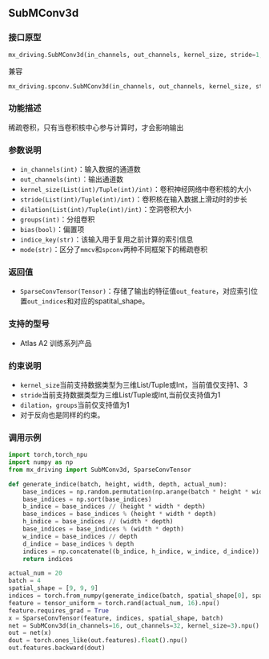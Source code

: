 ## SubMConv3d
### 接口原型
```python
mx_driving.SubMConv3d(in_channels, out_channels, kernel_size, stride=1, padding=0, dilation=1, groups=1, bias=True, indice_key=None, mode='mmcv') -> SparseConvTensor
```
兼容
```python
mx_driving.spconv.SubMConv3d(in_channels, out_channels, kernel_size, stride=1, padding=0, dilation=1, groups=1, bias=True, indice_key=None, mode='mmcv') -> SparseConvTensor
```
### 功能描述
稀疏卷积，只有当卷积核中心参与计算时，才会影响输出
### 参数说明
- `in_channels(int)`：输入数据的通道数
- `out_channels(int)`：输出通道数
- `kernel_size(List(int)/Tuple(int)/int)`：卷积神经网络中卷积核的大小
- `stride(List(int)/Tuple(int)/int)`：卷积核在输入数据上滑动时的步长
- `dilation(List(int)/Tuple(int)/int)`：空洞卷积大小
- `groups(int)`：分组卷积
- `bias(bool)`：偏置项
- `indice_key(str)`：该输入用于复用之前计算的索引信息
- `mode(str)`：区分了`mmcv`和`spconv`两种不同框架下的稀疏卷积
### 返回值
- `SparseConvTensor(Tensor)`：存储了输出的特征值`out_feature`，对应索引位置`out_indices`和对应的spatital_shape。
### 支持的型号
- Atlas A2 训练系列产品
### 约束说明
- `kernel_size`当前支持数据类型为三维List/Tuple或Int，当前值仅支持1、3
- `stride`当前支持数据类型为三维List/Tuple或Int,当前仅支持值为1
- `dilation`，`groups`当前仅支持值为1
- 对于反向也是同样的约束。
### 调用示例
```python
import torch,torch_npu
import numpy as np
from mx_driving import SubMConv3d, SparseConvTensor

def generate_indice(batch, height, width, depth, actual_num):
    base_indices = np.random.permutation(np.arange(batch * height * width * depth))[:actual_num]
    base_indices = np.sort(base_indices)
    b_indice = base_indices // (height * width * depth)
    base_indices = base_indices % (height * width * depth)
    h_indice = base_indices // (width * depth)
    base_indices = base_indices % (width * depth)
    w_indice = base_indices // depth
    d_indice = base_indices % depth
    indices = np.concatenate((b_indice, h_indice, w_indice, d_indice)).reshape(4, actual_num)
    return indices

actual_num = 20
batch = 4
spatial_shape = [9, 9, 9]
indices = torch.from_numpy(generate_indice(batch, spatial_shape[0], spatial_shape[1], spatial_shape[2], actual_num)).int().transpose(0, 1).contiguous().npu()
feature = tensor_uniform = torch.rand(actual_num, 16).npu()
feature.requires_grad = True
x = SparseConvTensor(feature, indices, spatial_shape, batch)
net = SubMConv3d(in_channels=16, out_channels=32, kernel_size=3).npu()
out = net(x)
dout = torch.ones_like(out.features).float().npu()
out.features.backward(dout)
```